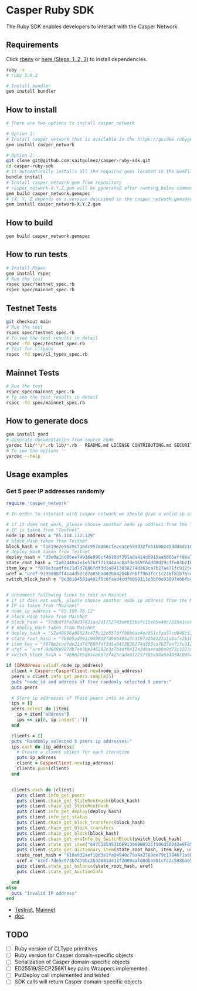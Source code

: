 # Casper Ruby SDK
The Ruby SDK enables developers to interact with the Casper Network.

## Requirements
Click [rbenv](https://github.com/rbenv/rbenv) or [here (Steps: 1, 2, 3)](https://www.digitalocean.com/community/tutorials/how-to-install-ruby-on-rails-with-rbenv-on-ubuntu-20-04) to install dependencies.
```bash
ruby -v
# ruby 3.0.2
```
```bash
# Install bundler
gem install bundler
```
## How to install

```bash
# There are two options to install casper_network

# Option 1:
# Install casper_network that is available in the https://guides.rubygems.org/
gem install casper_network

# Option 2:
git clone git@github.com:saitgulmez/casper-ruby-sdk.git
cd casper-ruby-sdk
# It automatically installs all the required gems located in the Gemfile
bundle install
# Install casper_network gem from repository
# casper_network-X.Y.Z.gem will be generated after running below command
gem build casper_network.gemspec
# (X, Y, Z depends on s.version described in the casper_network.gemspec)
gem install casper_network-X.Y.Z.gem
```

## How to build
```bash
gem build casper_network.gemspec
```

## How to run tests
```bash
# Install RSpec
gem install rspec
# Run the test
rspec spec/testnet_spec.rb
rspec spec/mainnet_spec.rb
```

## Testnet Tests
```bash
git checkout main
# Run the test
rspec spec/testnet_spec.rb
# To see the test results in detail
rspec -fd spec/testnet_spec.rb
# Test for cltypes
rspec -fd spec/cl_types_spec.rb
```

## Mainnet Tests
```bash
# Run the test
rspec spec/mainnet_spec.rb
# To see the test results in detail
rspec -fd spec/mainnet_spec.rb
```

## How to generate docs
```bash
gem install yard
# Generate documentation from source code
yardoc lib/**/*.rb lib/*.rb - README.md LICENSE CONTRIBUTING.md SECURITY.md
# To see the options
yardoc --help 
```

## Usage examples
### Get 5 peer IP addresses randomly
```ruby
require 'casper_network'

# In order to interact with casper network we should give a valid ip address to the constructor

# if it does not work, please choose another node ip address from the Testnet
# IP is taken from "Testnet"
node_ip_address = "85.114.132.129" 
# block_Hash taken from Testnet
block_hash = "71e19e2e9629c716dc9578066cfeceace559d32fe51b08245ddd4d218f8c18da"
# deploy_Hash taken from Testnet
deploy_hash = "d3e0a1bd85ee74916e096cf4b18df391ada414d0915aeb865eff0ba75f04c3d8"
state_root_hash = "2a62440a1e1e57bff71344aac8a7de169f6dd08d29cffe83b2fb5d6648971855"
item_key = "f870e3cadfde21d7d7686fdf3d1a8413838274d363ca7b27ae71fc9125eb6743"
uref = "uref-9199d08ff4ca4d52cd7a05ba0d2694204b7ebff963fec1c216f81bf654e0e59f-007"
switch_block_hash = "9e30104581a492f5c6faad4cdfb098311e3bf0e93897ebbfb47c3df62f5e6375"


# Uncomment following lines to test on Mainnet 
# if it does not work, please choose another node ip address from the Mainnet
# IP is taken from "Mainnet"
# node_ip_address = "65.108.78.12" 
# block_Hash taken from MainNet
# block_hash = "5fdbdf3fa70d37821aa2d1752743e9653befc15e65e40c2655e1ce93a807260f"
# # deploy_Hash taken from MainNet
# deploy_hash = "52a40996a88523c475c12e5370ff90b0ae4ec051cfaa57cd048c136b1a83319d"
# state_root_hash = "7b605ad991c949832fd966495afc3f97a2b8122a1a6afc2610b545a8c07e3456"
# item_key = "f870e3cadfde21d7d7686fdf3d1a8413838274d363ca7b27ae71fc9125eb6743"
# uref = "uref-0d689e987db7ee5be246282c3a7badf0411e34baeeab8e9d73c1223ae4ad02e5-007"
# switch_block_hash = "4696285db1ca6572f425cada612257f85a58a6a4034c09846afe360ba40e5df0"

if (IPAddress.valid? node_ip_address)
  client = Casper::CasperClient.new(node_ip_address)
  peers = client.info_get_peers.sample(5)
  puts "node_id and address of five randomly selected 5 peers:"
  puts peers

  # Store ip addresses of these peers into an array
  ips = []
  peers.select do |item|
    ip = item["address"]
    ips << ip[0, ip.index(':')]
  end

  clients = []
  puts "Randomly selected 5 peers ip addresses:"
  ips.each do |ip_address|
    # Create a client object for each iteration
    puts ip_address
    client = CasperClient.new(ip_address)
    clients.push(client)
  end


  clients.each do |client|
    puts client.info_get_peers
    puts client.chain_get_StateRootHash(block_hash)
    puts client.chain_get_StateRootHash
    puts client.info_get_deploy(deploy_hash)
    puts client.info_get_status
    puts client.chain_get_block_transfers(block_hash)
    puts client.chain_get_block_transfers
    puts client.chain_get_block(block_hash)
    puts client.chain_get_eraInfo_by_SwitchBlock(switch_block_hash)
    puts client.state_get_item("647C28545316E913969B032Cf506d5D242e0F857061E70Fb3DF55980611ace86", "bid-24b6D5Aabb8F0AC17D272763A405E9CECa9166B75B745Cf200695E172857c2dD", [])
    puts client.state_get_dictionary_item(state_root_hash, item_key, uref)
    state_root_hash = "610e932aef10d3e1fa04940c79a4a2789ee79c17046f1a9b45a2919f3600f3d5"
    uref = "uref-7de5e973b7d70bc2b328814411f2009aafd8dba901cfc2c588ba65088dcd22bb-007"
    puts client.state_get_balance(state_root_hash, uref)
    puts client.state_get_AuctionInfo

  end
else
  puts "Invalid IP address"
end
```
- [Testnet](https://testnet.cspr.live/tools/peers),  [Mainnet](https://cspr.live/tools/peers)
- [doc](https://www.rubydoc.info/gems/casper_network/0.2.1)


## TODO
- [ ] Ruby version of CLType primitives
- [ ] Ruby version for Casper domain-specific objects
- [ ] Serialization of Casper domain-specific objects
- [ ] ED25519/SECP256K1 key pairs  Wrappers implemented
- [ ] PutDeploy call implemented and tested
- [ ] SDK calls will return Casper domain-specific objects